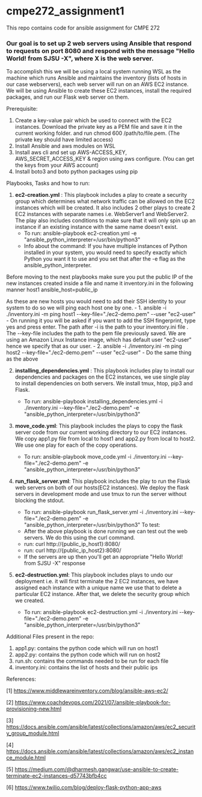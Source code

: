 # cmpe272_assignment1
This repo contains code for ansible assignment for CMPE 272

### Our goal is to set up 2 web servers using Ansible that respond to requests on port 8080 and respond with the message "Hello World! from SJSU -X", where X is the web server. 

To accomplish this we will be using a local system running WSL as the machine which runs Ansible and maintains the inventory (lists of hosts in our case webservers), each web server will run on an AWS EC2 instance. We will be using Ansible to create these EC2 instances, install the required packages, and run our Flask web server on them.

Prerequisite: 
1. Create a key-value pair which be used to connect with the EC2 instances. Download the private key as a PEM file and save it in the current working folder. and run chmod 600 /path/to/file.pem. (The private key should have limited access)
2. Install Ansible and aws modules on WSL
3. Install aws cli and set up AWS-ACCESS_KEY, AWS_SECRET_ACCESS_KEY & region using aws configure. (You can get the keys from your AWS account)
4. Install boto3 and boto python packages using pip

Playbooks, Tasks and how to run:
1. **ec2-creation.yml** : This playbook includes a play to create a security group which determines what network traffic can be allowed on the EC2 instances which will be created. It also includes 2 other plays to create 2 EC2 instances with separate names i.e. WebServer1 and WebServer2. The play also includes conditions to make sure that it will only spin up an instance if an existing instance with the same name doesn't exist.
    - To run: ansible-playbook ec2-creation.yml -e  "ansible_python_interpreter=/usr/bin/python3" 
    - Info about the command: If you have multiple instances of Python installed in your system, you would need to specify exactly which Python you want it to use and you set that after the -e flag as the ansible_python_interpreter. 

Before moving to the next playbooks make sure you put the public IP of the new instances created inside a file and name it inventory.ini in the following manner host1 ansible_host=public_ip

As these are new hosts you would need to add their SSH identity to your system to do so we will ping each host one by one.
    - 1. ansible -i ./inventory.ini -m ping host1 --key-file="./ec2-demo.pem" --user "ec2-user"
    - On running it you will be asked if you want to add the SSH fingerprint, type yes and press enter. The path after -i is the path to your inventory.ini file . The --key-file includes the path to the pem file previously saved. We are using an Amazon Linux Instance image, which has default user "ec2-user" hence we specify that as our user.
    - 2. ansible -i ./inventory.ini -m ping host2 --key-file="./ec2-demo.pem" --user "ec2-user"
    - Do the same thing as the above

2. **installing_dependencies.yml** : This playbook includes play to install our dependencies and packages on the EC2 instances, we use single play to install dependencies on both servers. We install tmux, htop, pip3 and Flask.
    - To run: ansible-playbook installing_dependencies.yml -i ./inventory.ini --key-file="./ec2-demo.pem" -e  "ansible_python_interpreter=/usr/bin/python3" 

3. **move_code.yml**: This playbook includes the plays to copy the flask server code from our current working directory to our EC2 instances. We copy app1.py file from local to host1 and app2.py from local to host2. We use one play for each of the copy operations. 
    - To run: ansible-playbook move_code.yml -i ./inventory.ini --key-file="./ec2-demo.pem" -e  "ansible_python_interpreter=/usr/bin/python3" 

4. **run_flask_server.yml**: This playbook includes the play to run the Flask web servers on both of our hosts(EC2 instances). We deploy the flask servers in development mode and use tmux to run the server without blocking the stdout.
    - To run:  ansible-playbook run_flask_server.yml -i ./inventory.ini --key-file="./ec2-demo.pem" -e  "ansible_python_interpreter=/usr/bin/python3" 
To test:
   - After the above playbook is done running we can test out the web servers. We do this using the curl command.
   - run: curl http://{public_ip_host1}:8080/
   - run: curl http://{public_ip_host2}:8080/
   - If the servers are up then you'll get an appropriate "Hello World! from SJSU -X" response
   

6. **ec2-destruction.yml**: This playbook includes plays to undo our deployment i.e. it will first terminate the 2 EC2 instances, we have assigned each instance with a unique name we use that to delete a particular EC2 instance. After that, we delete the security group which we created.
    - To run: ansible-playbook ec2-destruction.yml -i ./inventory.ini --key-file="./ec2-demo.pem" -e  "ansible_python_interpreter=/usr/bin/python3" 

Additional Files present in the repo:
1. app1.py: contains the python code which will run on host1
2. app2.py: contains the python code which will run on host2
3. run.sh: contains the commands needed to be run for each file
4. inventory.ini: contains the list of hosts and their public ips 

References:

[1] https://www.middlewareinventory.com/blog/ansible-aws-ec2/

[2] https://www.coachdevops.com/2021/07/ansible-playbook-for-provisioning-new.html

[3] https://docs.ansible.com/ansible/latest/collections/amazon/aws/ec2_security_group_module.html

[4] https://docs.ansible.com/ansible/latest/collections/amazon/aws/ec2_instance_module.html

[5] https://medium.com/@dharmesh.gangwar/use-ansible-to-create-terminate-ec2-instances-d57743bfb4cc

[6] https://www.twilio.com/blog/deploy-flask-python-app-aws

